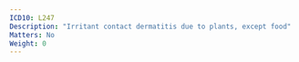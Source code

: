 ```yaml
---
ICD10: L247
Description: "Irritant contact dermatitis due to plants, except food"
Matters: No
Weight: 0
---
```

